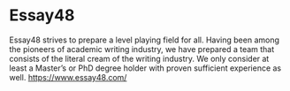 # Essay48
Essay48 strives to prepare a level playing field for all. Having been among the pioneers of academic writing industry, we have prepared a team that consists of the literal cream of the writing industry. We only consider at least a Master’s or PhD degree holder with proven sufficient experience as well.
https://www.essay48.com/
